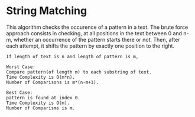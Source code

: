 # String Matching  

This algorithm checks the occurence of a pattern in a text. The brute force approach consists in checking, at all positions in the text between 0 and n-m, whether an occurrence of the pattern starts there or not. Then, after each attempt, it shifts the pattern by exactly one position to the right.  

    If length of text is n and length of pattern is m,  
    
    Worst Case:   
    Compare pattern(of length m) to each substring of text.  
    Time Complexity is O(m*n).  
    Number of Comparisons is m*(n-m+1).  

    Best Case: 
    pattern is found at index 0.  
    Time Complexity is O(m).  
    Number of Comparisms is m.  
